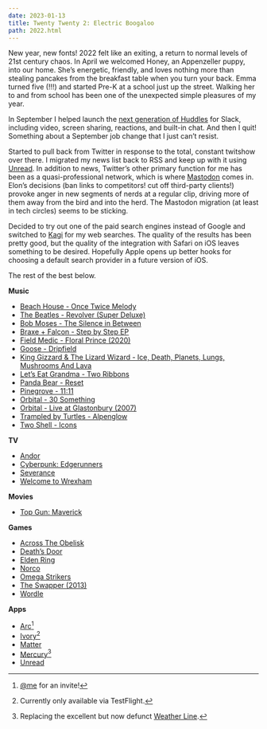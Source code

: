 ```yaml
---
date: 2023-01-13
title: Twenty Twenty 2: Electric Boogaloo
path: 2022.html
---
```

New year, new fonts! 2022 felt like an exiting, a return to normal levels of 21st century chaos. In April we welcomed Honey, an Appenzeller puppy, into our home. She’s energetic, friendly, and loves nothing more than stealing pancakes from the breakfast table when you turn your back. Emma turned five (!!!) and started Pre-K at a school just up the street. Walking her to and from school has been one of the unexpected simple pleasures of my year.

In September I helped launch the [next generation of Huddles](https://www.theverge.com/2022/6/22/23177239/slack-huddles-video-audio-chat-call) for Slack, including video, screen sharing, reactions, and built-in chat. And then I quit! Something about a September job change that I just can’t resist.

Started to pull back from Twitter in response to the total, constant twitshow over there. I migrated my news list back to RSS and keep up with it using [Unread](https://apps.apple.com/us/app/unread-an-rss-reader/id1363637349). In addition to news, Twitter’s other primary function for me has been as a quasi-professional network, which is where [Mastodon](https://hachyderm.io/@pvzig) comes in. Elon’s decisions (ban links to competitors! cut off third-party clients!) provoke anger in new segments of nerds at a regular clip, driving more of them away from the bird and into the herd. The Mastodon migration (at least in tech circles) seems to be sticking.

Decided to try out one of the paid search engines instead of Google and switched to [Kagi](https://kagi.com/) for my web searches. The quality of the results has been pretty good, but the quality of the integration with Safari on iOS leaves something to be desired. Hopefully Apple opens up better hooks for choosing a default search provider in a future version of iOS. 

The rest of the best below.

**Music**
- [Beach House - Once Twice Melody](https://open.spotify.com/album/79NySyjxJ8xric31mXKMAo)
- [The Beatles - Revolver (Super Deluxe)](https://open.spotify.com/album/7C221PnWhYGv8Tc0xSbfdc)
- [Bob Moses - The Silence in Between](https://open.spotify.com/album/0qC7OBo3dCONK0fgHbySdU)
- [Braxe + Falcon - Step by Step EP](https://open.spotify.com/album/2qb4klDPb2N7lXTLfW5XKe)
- [Field Medic - Floral Prince (2020)](https://open.spotify.com/album/0KEkgVoVsc52YB8kypDw0s)
- [Goose - Dripfield](https://open.spotify.com/album/3NwJRNY5uYjQP62rkQEXyV)
- [King Gizzard & The Lizard Wizard - Ice, Death, Planets, Lungs, Mushrooms And Lava](https://open.spotify.com/album/2nPbslvl01lfELsFHTKp0s)
- [Let’s Eat Grandma - Two Ribbons](https://open.spotify.com/album/4pFPIHBK3YjY7mcFt0seqi)
- [Panda Bear - Reset](https://open.spotify.com/album/20NAtKWWeyYn9QIzOejT0Y)
- [Pinegrove - 11:11](https://open.spotify.com/album/6sOmBkyGWJpzR04C7U7BZE)
- [Orbital - 30 Something](https://open.spotify.com/album/1pq7A65DygpNTNRnwJv77h)
- [Orbital - Live at Glastonbury (2007)](https://open.spotify.com/album/3vmGSNza2Bf0YqNqmc0flC)
- [Trampled by Turtles - Alpenglow](https://open.spotify.com/album/2iSaVUXzQK55C1IXDOCSDc)
- [Two Shell - Icons](https://open.spotify.com/album/5sJJC4UoKTfJaW0jO6YYCG)

**TV**
- [Andor](https://www.disneyplus.com/series/andor/3xsQKWG00GL5)
- [Cyberpunk: Edgerunners](https://www.netflix.com/title/81054853)
- [Severance](https://tv.apple.com/us/show/severance/umc.cmc.1srk2goyh2q2zdxcx605w8vtx)
- [Welcome to Wrexham](https://www.hulu.com/series/welcome-to-wrexham-c6906d50-d06c-40d1-a57c-1885d9dc2fef)

**Movies**
- [Top Gun: Maverick](https://itunes.apple.com/us/movie/top-gun-maverick/id1622173773)

**Games**
- [Across The Obelisk](https://store.steampowered.com/app/1385380/Across_the_Obelisk)
- [Death’s Door](https://store.steampowered.com/app/894020/Deaths_Door)
- [Elden Ring](https://store.steampowered.com/app/1245620/ELDEN_RING)
- [Norco](https://store.steampowered.com/app/1221250/NORCO)
- [Omega Strikers](https://store.steampowered.com/app/1869590/Omega_Strikers)
- [The Swapper (2013)](https://store.steampowered.com/app/231160/The_Swapper)
- [Wordle](https://nytimes.com/games/wordle/index.html)

**Apps**
- [Arc](https://arc.net/)[^1]
- [Ivory](https://tapbots.social/@ivory)[^2]
- [Matter](https://apps.apple.com/us/app/matter-a-better-reading-app/id1501592184)
- [Mercury](https://apps.apple.com/us/app/mercury-weather/id1621800675)[^3]
- [Unread](https://apps.apple.com/us/app/unread-an-rss-reader/id1363637349)

[^1]: [@me](https://hachyderm.io/@pvzig) for an invite!
[^2]: Currently only available via TestFlight.
[^3]: Replacing the excellent but now defunct [Weather Line](https://www.imore.com/popular-weather-line-app-has-been-acquired-will-shut-down-april-2022).